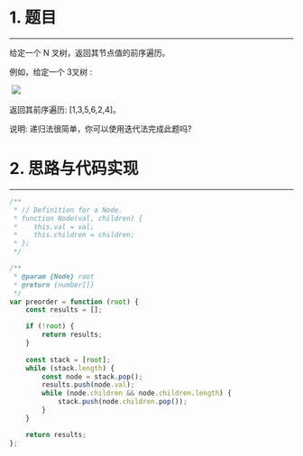 # 1. 题目
---
给定一个 N 叉树，返回其节点值的前序遍历。

例如，给定一个 3叉树 :

 ![](https://assets.leetcode-cn.com/aliyun-lc-upload/uploads/2018/10/12/narytreeexample.png)

返回其前序遍历: [1,3,5,6,2,4]。

说明: 递归法很简单，你可以使用迭代法完成此题吗?

# 2. 思路与代码实现
---

```javascript
/**
 * // Definition for a Node.
 * function Node(val, children) {
 *    this.val = val;
 *    this.children = children;
 * };
 */

/**
 * @param {Node} root
 * @return {number[]}
 */
var preorder = function (root) {
    const results = [];

    if (!root) {
        return results;
    }
    
    const stack = [root];
    while (stack.length) {
        const node = stack.pop();
        results.push(node.val);
        while (node.children && node.children.length) {
            stack.push(node.children.pop());
        }
    }

    return results;
};
```